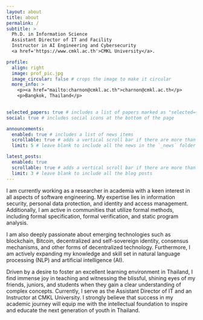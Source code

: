 ```yaml
---
layout: about
title: about
permalink: /
subtitle: > 
  Ph.D. in Information Science
  Assistant Director of IT and Facility
  Instructor in AI Engineering and Cybersecurity
  <a href='https://www.cmkl.ac.th'>CMKL University</a>.

profile:
  align: right
  image: prof_pic.jpg
  image_circular: false # crops the image to make it circular
  more_info: >
    <p><a href="mailto:charnon@cmkl.ac.th">charnon@cmkl.ac.th</p>
    <p>Bangkok, Thailand</p>
    

selected_papers: true # includes a list of papers marked as "selected={true}"
social: true # includes social icons at the bottom of the page

announcements:
  enabled: true # includes a list of news items
  scrollable: true # adds a vertical scroll bar if there are more than 3 news items
  limit: 5 # leave blank to include all the news in the `_news` folder

latest_posts:
  enabled: true
  scrollable: true # adds a vertical scroll bar if there are more than 3 new posts items
  limit: 3 # leave blank to include all the blog posts
---
```


I am currently working as a researcher in academia with a keen interest in all aspects of software engineering. My expertise lies in information security, personal data protection, and identity and access management. Additionally, I am active in communities that utilize formal methods, including formal
specification, formal verification, and static program analysis.

I am also deeply passionate about emerging technologies such as blockchain, Bitcoin, decentralized and self-sovereign identity, consensus mechanisms, and other forms of decentralized technology. Furthermore, I am actively expanding my knowledge and skill set in natural language processing (NLP)
and artificial intelligence (AI). 

Driven by a desire to foster an excellent learning environment in Thailand, I find immense joy in teaching and witnessing the blissful, shining eyes of my friends, juniors, and students when they gain a clear understanding of complex concepts. Currently, I serve as the Assistant Director of IT and an Instructor at CMKL University. I strongly believe that success in my academic journey will equip me with the intellectual foundation to inspire and educate the next generation of youth in Thailand.
